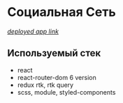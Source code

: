 # Социальная Сеть
*[deployed app link](https://social-network-barovskiy777.vercel.app/auth)*

## Используемый стек
- react
- react-router-dom 6 version
- redux rtk, rtk query
- scss, module, styled-components
